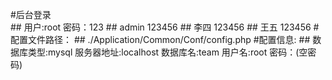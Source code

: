 #后台登录<br />
	## 用户:root 密码：123 
	## admin 123456 
	## 李四 123456 
	## 王五 123456 
#配置文件路径： 
	## ./Application/Common/Conf/config.php 
#配置信息: 
	## 数据库类型:mysql 服务器地址:localhost 数据库名:team 用户名:root 密码：(空密码)
